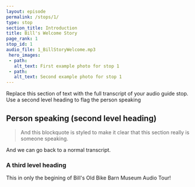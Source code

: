```yaml
---
layout: episode
permalink: /stops/1/
type: stop
section_title: Introduction
title: Bill's Welcome Story
page_rank: 1
stop_id: 1
audio_file: 1_BillStoryWelcome.mp3
 hero_images:
 - path: 
   alt_text: First example photo for stop 1
 - path: 
   alt_text: Second example photo for stop 1
---
```


Replace this section of text with the full transcript of your audio guide stop. Use a second level heading to flag the person speaking

## Person speaking (second level heading)

> And this blockquote is styled to make it clear that this section really is someone speaking.

And we can go back to a normal transcript.

### A third level heading

This in only the begining of Bill's Old Bike Barn Museum Audio Tour!
